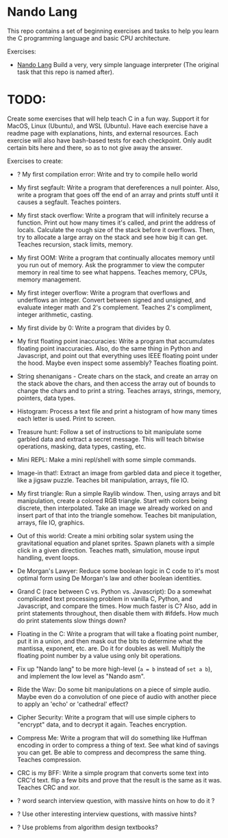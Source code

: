 # Nando Lang

This repo contains a set of beginning exercises and tasks to help you learn the
C programming language and basic CPU architecture.

Exercises:

* [Nando Lang](exercises/nando-lang/readme.md) Build a very, very simple language
  interpreter (The original task that this repo is named after).


# TODO:

Create some exercises that will help teach C in a fun way. Support it for MacOS,
Linux (Ubuntu), and WSL (Ubuntu). Have each exercise have a readme page with
explanations, hints, and external resources. Each exercise will also have
bash-based tests for each checkpoint. Only audit certain bits here and there, so
as to not give away the answer.


Exercises to create:

* ? My first compilation error: Write and try to compile hello world

* My first segfault: Write a program that dereferences a null pointer. Also,
  write a program that goes off the end of an array and prints stuff until it
  causes a segfault. Teaches pointers.

* My first stack overflow: Write a program that will infinitely recurse a
  function. Print out how many times it's called, and print the address of
  locals. Calculate the rough size of the stack before it overflows. Then,
  try to allocate a large array on the stack and see how big it can get. Teaches
  recursion, stack limits, memory.

* My first OOM: Write a program that continually allocates memory until you run
  out of memory. Ask the programmer to view the computer memory in real time to
  see what happens. Teaches memory, CPUs, memory management.

* My first integer overflow: Write a program that overflows and underflows an
  integer. Convert between signed and unsigned, and evaluate integer math and
  2's complement. Teaches 2's compliment, integer arithmetic, casting.

* My first divide by 0: Write a program that divides by 0.

* My first floating point inaccuracies: Write a program that accumulates
  floating point inaccuracies. Also, do the same thing in Python and Javascript,
  and point out that everything uses IEEE floating point under the hood. Maybe
  even inspect some assembly? Teaches floating point.

* String shenanigans - Create chars on the stack, and create an array on the
  stack above the chars, and then access the array out of bounds to change the
  chars and to print a string. Teaches arrays, strings, memory, pointers, data
  types.

* Histogram: Process a text file and print a histogram of how many times each
  letter is used. Print to screen.

* Treasure hunt: Follow a set of instructions to bit manipulate some garbled
  data and extract a secret message. This will teach bitwise operations,
  masking, data types, casting, etc.

* Mini REPL: Make a mini repl/shell with some simple commands.

* Image-in that!: Extract an image from garbled data and piece it together,
  like a jigsaw puzzle. Teaches bit manipulation, arrays, file IO.

* My first triangle: Run a simple Raylib window. Then, using arrays and bit
  manipulation, create a colored RGB triangle. Start with colors being discrete,
  then interpolated. Take an image we already worked on and insert part of that
  into the triangle somehow. Teaches bit manipulation, arrays, file IO, graphics.

* Out of this world: Create a mini orbiting solar system using the gravitational
  equation and planet sprites. Spawn planets with a simple click in a given
  direction. Teaches math, simulation, mouse input handling, event loops.

* De Morgan's Lawyer: Reduce some boolean logic in C code to it's most optimal
  form using De Morgan's law and other boolean identities.

* Grand C (race between C vs. Python vs. Javascript): Do a somewhat complicated
  text processing problem in vanilla C, Python, and Javascript, and compare the
  times. How much faster is C? Also, add in print statements throughout, then
  disable them with #ifdefs. How much do print statements slow things down?

* Floating in the C: Write a program that will take a floating point number, put
  it in a union, and then mask out the bits to determine what the mantissa,
  exponent, etc. are. Do it for doubles as well. Multiply the floating point
  number by a value using only bit operations.

* Fix up "Nando lang" to be more high-level (`a = b` instead of `set a b`), and
  implement the low level as "Nando asm".

* Ride the Wav: Do some bit manipulations on a piece of simple audio. Maybe even
  do a convolution of one piece of audio with another piece to apply an 'echo'
  or 'cathedral' effect?

* Cipher Security: Write a program that will use simple ciphers to "encrypt"
  data, and to decrypt it again. Teaches encryption.

* Compress Me: Write a program that will do something like Huffman encoding in
  order to compress a thing of text. See what kind of savings you can get. Be
  able to compress and decompress the same thing. Teaches compression.

* CRC is my BFF: Write a simple program that converts some text into CRC'd text.
  flip a few bits and prove that the result is the same as it was. Teaches CRC
  and xor.

* ? word search interview question, with massive hints on how to do it ?
* ? Use other interesting interview questions, with massive hints?
* ? Use problems from algorithm design textbooks?
